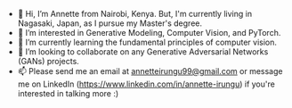 - 👋 Hi, I’m Annette from Nairobi, Kenya. But, I'm currently living in Nagasaki, Japan, as I pursue my Master's degree.
- 👀 I’m interested in Generative Modeling, Computer Vision, and PyTorch.
- 🌱 I’m currently learning the fundamental principles of computer vision.
- 💞️ I’m looking to collaborate on any Generative Adversarial Networks (GANs) projects.
- 📫 Please send me an email at annetteirungu99@gmail.com or message me on LinkedIn (https://www.linkedin.com/in/annette-irungu) if you're interested in talking more :)

<!---
Annette29/Annette29 is a ✨ special ✨ repository because its `README.md` (this file) appears on your GitHub profile.
You can click the Preview link to take a look at your changes.
--->
